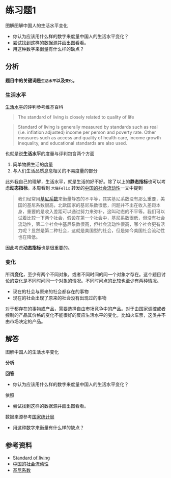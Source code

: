 # 练习题1

图解图解中国人的生活水平变化

-  你认为应该用什么样的数字来度量中国人的生活水平变化？
-  尝试找到这样的数据源并画出图看看。
-  用这种数字来衡量有什么样的缺点？



## 分析

#### 题目中的关键词是`生活水平`以及`变化`。

### 生活水平

[生活水平](https://en.wikipedia.org/wiki/Standard_of_living)的评判参考维基百科


> The standard of living is closely related to quality of life

> Standard of living is generally measured by standards such as real (i.e. inflation adjusted) income per person and poverty rate. Other measures such as access and quality of health care, income growth inequality, and educational standards are also used. 

也就是说**生活水平**的度量与评判包含两个方面

1. 简单物质生活的度量
2. 与人们生活品质息息相关的不易度量的部分

此外我自己的理解，生活水平，就是生活的好不好。除了以上的**静态指标**也可以考虑**动态指标**。本周看到 `大猫Felix` 转发的[中国的社会流动性](https://mp.weixin.qq.com/s?__biz=MjM5MTg4ODA0NA==&mid=404363982&idx=1&sn=1e37bd77d1d74a9c82a24a9a86f6a43c&scene=2&srcid=0107deAnralrQnvIbrWNXoBc&key=41ecb04b0511100335b08f36f76000c750466a7725d91f2d227ba1935d442cfc056d6f0901e496ce40b357cd31a67e57&ascene=0&uin=MTM3ODUzNQ%3D%3D&devicetype=iMac+MacBookPro12%2C1+OSX+OSX+10.11.2+build(15C50)&version=11020201&pass_ticket=vbdxDdJcKkaMLAQN55XTalHZ1y%2F0MntdjOuPxGZA9lk%3D)一文中提到 

> 我们经常用[基尼系数](https://en.wikipedia.org/wiki/Gini_coefficient)来衡量静态的不平等，其实基尼系数没有那么重要，美国的基尼系数很高，北欧国家的基尼系数很低，问题并不出在收入差距本身，重要的是收入差距可以通过努力来弥补，这叫动态的不平等。我们可以试着比较一下两个社会，假设在第一个社会中，基尼系数很低，但没有社会流动性，第二个社会中基尼系数很高，但社会流动性很高，哪个社会更有活力呢？显然是第二种社会，这就是美国型的社会，但是如今美国社会流动性也在降低。

因此考虑**动态指标**也是很重要的。

### 变化

所谓**变化**，至少有两个不同对象，或者不同时间的同一个对象才存在。这个题目讨论的变化是不同时间同一个对象的情况。不同时间点的比较也至少有两种情况。

- 现在的社会与原来的社会都存在的事物
- 现在的社会出现了原来的社会没有出现过的事物

对于都存在的事物或产品，需要选择自由市场竞争中的产品。对于由国家调控或者控制的产品其价格的变化不能很好的反应生活水平的变化，比如火车票，这类并不由市场决定的产品。


## 解答
图解中国人的生活水平变化

**分析**

**回答**

- 你认为应该用什么样的数字来度量中国人的生活水平变化？

依照

- 尝试找到这样的数据源并画出图看看。

数据来源参考[国家统计局](https://en.wikipedia.org/wiki/Standard_of_living)

- 用这种数字来衡量有什么样的缺点？


## 参考资料

- [Standard of living](https://en.wikipedia.org/wiki/Standard_of_living)
- [中国的社会流动性](https://mp.weixin.qq.com/s?__biz=MjM5MTg4ODA0NA==&mid=404363982&idx=1&sn=1e37bd77d1d74a9c82a24a9a86f6a43c&scene=2&srcid=0107deAnralrQnvIbrWNXoBc&key=41ecb04b0511100335b08f36f76000c750466a7725d91f2d227ba1935d442cfc056d6f0901e496ce40b357cd31a67e57&ascene=0&uin=MTM3ODUzNQ%3D%3D&devicetype=iMac+MacBookPro12%2C1+OSX+OSX+10.11.2+build(15C50)&version=11020201&pass_ticket=vbdxDdJcKkaMLAQN55XTalHZ1y%2F0MntdjOuPxGZA9lk%3D)
- [基尼系数](https://en.wikipedia.org/wiki/Gini_coefficient)